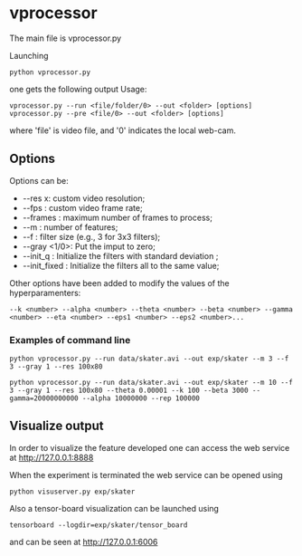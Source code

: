 # vprocessor

The main file is vprocessor.py

Launching

	python vprocessor.py
	
one gets the following output Usage:

	vprocessor.py --run <file/folder/0> --out <folder> [options]
	vprocessor.py --pre <file/0> --out <folder> [options]

where 'file' is video file, and '0' indicates the local web-cam.

## Options
Options can be:
* --res <number>x<number>: custom video resolution;
* --fps <number>: custom video frame rate;
* --frames <number>: maximum number of frames to process;
* --m <number>: number of features;
* --f <number>: filter size (e.g., 3 for 3x3 filters);
* --gray <1/0>: Put the imput to zero;
* --init_q <number>: Initialize the filters with standard deviation <number>;
* --init_fixed <number>: Initialize the filters all to the same <number> value;

Other options have been added to modify the values of the hyperparamenters:

	--k <number> --alpha <number> --theta <number> --beta <number> --gamma <number> --eta <number> --eps1 <number> --eps2 <number>...

### Examples of command line
	python vprocessor.py --run data/skater.avi --out exp/skater --m 3 --f 3 --gray 1 --res 100x80

	python vprocessor.py --run data/skater.avi --out exp/skater --m 10 --f 3 --gray 1 --res 100x80 --theta 0.00001 --k 100 --beta 3000 --gamma=20000000000 --alpha 10000000 --rep 100000

## Visualize output
In order to visualize the feature developed one can access the web service at http://127.0.0.1:8888

When the experiment is terminated the web service can be opened using

	python visuserver.py exp/skater

Also a tensor-board visualization can be launched using

	tensorboard --logdir=exp/skater/tensor_board

and can be seen at http://127.0.0.1:6006

